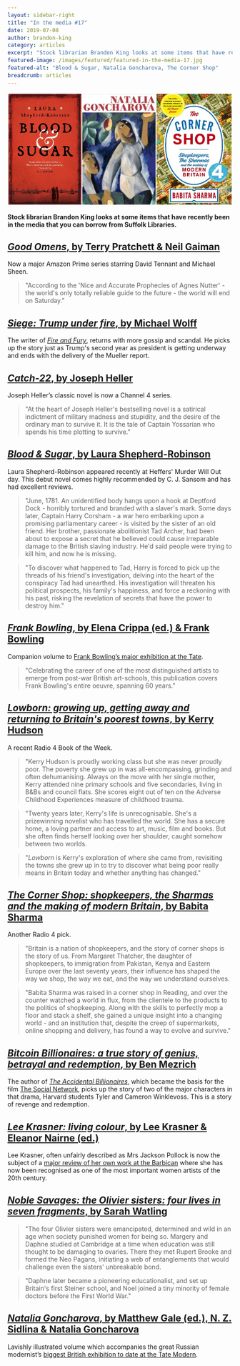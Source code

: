 ```yaml
---
layout: sidebar-right
title: "In the media #17"
date: 2019-07-08
author: brandon-king
category: articles
excerpt: "Stock librarian Brandon King looks at some items that have recently been in the media that you can borrow from Suffolk Libraries."
featured-image: /images/featured/featured-in-the-media-17.jpg
featured-alt: "Blood & Sugar, Natalia Goncharova, The Corner Shop"
breadcrumb: articles
---
```


![Blood & Sugar, Natalia Goncharova, The Corner Shop](/images/featured/featured-in-the-media-17.jpg)

**Stock librarian Brandon King looks at some items that have recently been in the media that you can borrow from Suffolk Libraries.**

## [<cite>Good Omens</cite>, by Terry Pratchett & Neil Gaiman](https://suffolk.spydus.co.uk/cgi-bin/spydus.exe/ENQ/OPAC/BIBENQ?BRN=2547224)

Now a major Amazon Prime series starring David Tennant and Michael Sheen.

> "According to the 'Nice and Accurate Prophecies of Agnes Nutter' - the world's only totally reliable guide to the future - the world will end on Saturday."

## [<cite>Siege: Trump under fire</cite>, by Michael Wolff](https://suffolk.spydus.co.uk/cgi-bin/spydus.exe/ENQ/OPAC/BIBENQ?BRN=2613825)

The writer of [<cite>Fire and Fury</cite>](https://suffolk.spydus.co.uk/cgi-bin/spydus.exe/ENQ/OPAC/BIBENQ?BRN=2358071), returns with more gossip and scandal. He picks up the story just as Trump's second year as president is getting underway and ends with the delivery of the Mueller report.

## [<cite>Catch-22</cite>, by Joseph Heller](https://suffolk.spydus.co.uk/cgi-bin/spydus.exe/ENQ/OPAC/BIBENQ?BRN=1225421)

Joseph Heller’s classic novel is now a Channel 4 series.

> "At the heart of Joseph Heller's bestselling novel is a satirical indictment of military madness and stupidity, and the desire of the ordinary man to survive it. It is the tale of Captain Yossarian who spends his time plotting to survive."

## [<cite>Blood & Sugar</cite>, by Laura Shepherd-Robinson](https://suffolk.spydus.co.uk/cgi-bin/spydus.exe/ENQ/OPAC/BIBENQ?BRN=2494524)

Laura Shepherd-Robinson appeared recently at Heffers' Murder Will Out day. This debut novel comes highly recommended by C. J. Sansom and has had excellent reviews.

> "June, 1781. An unidentified body hangs upon a hook at Deptford Dock - horribly tortured and branded with a slaver's mark. Some days later, Captain Harry Corsham - a war hero embarking upon a promising parliamentary career - is visited by the sister of an old friend. Her brother, passionate abolitionist Tad Archer, had been about to expose a secret that he believed could cause irreparable damage to the British slaving industry. He'd said people were trying to kill him, and now he is missing.

> "To discover what happened to Tad, Harry is forced to pick up the threads of his friend's investigation, delving into the heart of the conspiracy Tad had unearthed. His investigation will threaten his political prospects, his family's happiness, and force a reckoning with his past, risking the revelation of secrets that have the power to destroy him."

## [<cite>Frank Bowling</cite>, by Elena Crippa (ed.) & Frank Bowling](https://suffolk.spydus.co.uk/cgi-bin/spydus.exe/ENQ/OPAC/BIBENQ?BRN=2586345)

Companion volume to [Frank Bowling’s major exhibition at the Tate](https://www.tate.org.uk/whats-on/tate-britain/exhibition/frank-bowling).

> "Celebrating the career of one of the most distinguished artists to emerge from post-war British art-schools, this publication covers Frank Bowling's entire oeuvre, spanning 60 years."

## [<cite>Lowborn: growing up, getting away and returning to Britain's poorest towns</cite>, by Kerry Hudson](https://suffolk.spydus.co.uk/cgi-bin/spydus.exe/ENQ/OPAC/BIBENQ?BRN=2544740)

A recent Radio 4 Book of the Week.

> "Kerry Hudson is proudly working class but she was never proudly poor. The poverty she grew up in was all-encompassing, grinding and often dehumanising. Always on the move with her single mother, Kerry attended nine primary schools and five secondaries, living in B&Bs and council flats. She scores eight out of ten on the Adverse Childhood Experiences measure of childhood trauma.

> "Twenty years later, Kerry's life is unrecognisable. She's a prizewinning novelist who has travelled the world. She has a secure home, a loving partner and access to art, music, film and books. But she often finds herself looking over her shoulder, caught somehow between two worlds.

> "<cite>Lowborn</cite> is Kerry's exploration of where she came from, revisiting the towns she grew up in to try to discover what being poor really means in Britain today and whether anything has changed."

## [<cite>The Corner Shop: shopkeepers, the Sharmas and the making of modern Britain</cite>, by Babita Sharma](https://suffolk.spydus.co.uk/cgi-bin/spydus.exe/ENQ/OPAC/BIBENQ?BRN=2534108)

Another Radio 4 pick.

> "Britain is a nation of shopkeepers, and the story of corner shops is the story of us. From Margaret Thatcher, the daughter of shopkeepers, to immigration from Pakistan, Kenya and Eastern Europe over the last seventy years, their influence has shaped the way we shop, the way we eat, and the way we understand ourselves.

> "Babita Sharma was raised in a corner shop in Reading, and over the counter watched a world in flux, from the clientele to the products to the politics of shopkeeping. Along with the skills to perfectly mop a floor and stack a shelf, she gained a unique insight into a changing world - and an institution that, despite the creep of supermarkets, online shopping and delivery, has found a way to evolve and survive."

## [<cite>Bitcoin Billionaires: a true story of genius, betrayal and redemption</cite>, by Ben Mezrich](https://suffolk.spydus.co.uk/cgi-bin/spydus.exe/ENQ/OPAC/BIBENQ?BRN=2544642)

The author of [<cite>The Accidental Billionaires</cite>](https://suffolk.spydus.co.uk/cgi-bin/spydus.exe/ENQ/OPAC/BIBENQ?BRN=222372), which became the basis for the film [The Social Network](https://suffolk.spydus.co.uk/cgi-bin/spydus.exe/ENQ/OPAC/BIBENQ?BRN=979759), picks up the story of two of the major characters in that drama, Harvard students Tyler and Cameron Winklevoss. This is a story of revenge and redemption.

## [<cite>Lee Krasner: living colour</cite>, by Lee Krasner & Eleanor Nairne (ed.)](https://suffolk.spydus.co.uk/cgi-bin/spydus.exe/ENQ/OPAC/BIBENQ?BRN=2545113)

Lee Krasner, often unfairly described as Mrs Jackson Pollock is now the subject of a [major review of her own work at the Barbican](https://www.barbican.org.uk/whats-on/2019/event/lee-krasner-living-colour) where she has now been recognised as one of the most important women artists of the 20th century.

## [<cite>Noble Savages: the Olivier sisters: four lives in seven fragments</cite>, by Sarah Watling](https://suffolk.spydus.co.uk/cgi-bin/spydus.exe/ENQ/OPAC/BIBENQ?BRN=2559065)

> "The four Olivier sisters were emancipated, determined and wild in an age when society punished women for being so. Margery and Daphne studied at Cambridge at a time when education was still thought to be damaging to ovaries. There they met Rupert Brooke and formed the Neo Pagans, initiating a web of entanglements that would challenge even the sisters' unbreakable bond.

> "Daphne later became a pioneering educationalist, and set up Britain's first Steiner school, and Noel joined a tiny minority of female doctors before the First World War."

## [<cite>Natalia Goncharova</cite>, by Matthew Gale (ed.), N. Z. Sidlina & Natalia Goncharova]()

Lavishly illustrated volume which accompanies the great Russian modernist’s [biggest British exhibition to date at the Tate Modern](https://www.tate.org.uk/whats-on/tate-modern/exhibition/natalia-goncharova).
